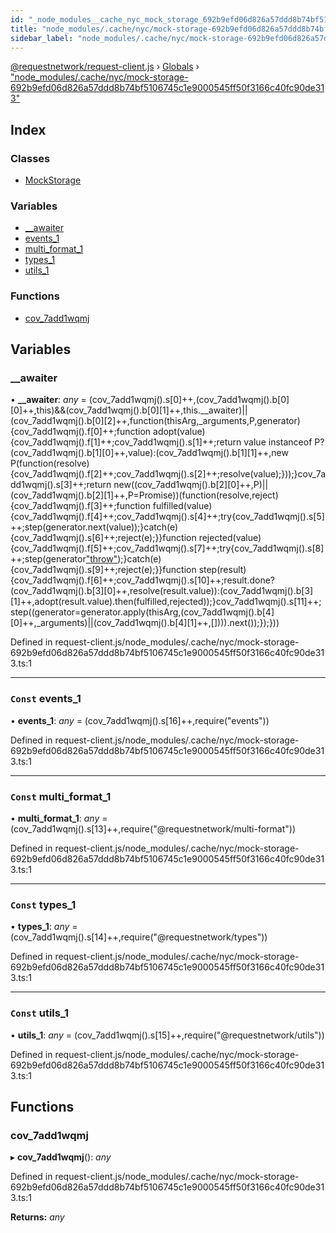 ```yaml
---
id: "_node_modules__cache_nyc_mock_storage_692b9efd06d826a57ddd8b74bf5106745c1e9000545ff50f3166c40fc90de313_"
title: "node_modules/.cache/nyc/mock-storage-692b9efd06d826a57ddd8b74bf5106745c1e9000545ff50f3166c40fc90de313"
sidebar_label: "node_modules/.cache/nyc/mock-storage-692b9efd06d826a57ddd8b74bf5106745c1e9000545ff50f3166c40fc90de313"
---
```


[@requestnetwork/request-client.js](../index.md) › [Globals](../globals.md) › ["node_modules/.cache/nyc/mock-storage-692b9efd06d826a57ddd8b74bf5106745c1e9000545ff50f3166c40fc90de313"](_node_modules__cache_nyc_mock_storage_692b9efd06d826a57ddd8b74bf5106745c1e9000545ff50f3166c40fc90de313_.md)

## Index

### Classes

* [MockStorage](../classes/_node_modules__cache_nyc_mock_storage_692b9efd06d826a57ddd8b74bf5106745c1e9000545ff50f3166c40fc90de313_.mockstorage.md)

### Variables

* [__awaiter](_node_modules__cache_nyc_mock_storage_692b9efd06d826a57ddd8b74bf5106745c1e9000545ff50f3166c40fc90de313_.md#__awaiter)
* [events_1](_node_modules__cache_nyc_mock_storage_692b9efd06d826a57ddd8b74bf5106745c1e9000545ff50f3166c40fc90de313_.md#const-events_1)
* [multi_format_1](_node_modules__cache_nyc_mock_storage_692b9efd06d826a57ddd8b74bf5106745c1e9000545ff50f3166c40fc90de313_.md#const-multi_format_1)
* [types_1](_node_modules__cache_nyc_mock_storage_692b9efd06d826a57ddd8b74bf5106745c1e9000545ff50f3166c40fc90de313_.md#const-types_1)
* [utils_1](_node_modules__cache_nyc_mock_storage_692b9efd06d826a57ddd8b74bf5106745c1e9000545ff50f3166c40fc90de313_.md#const-utils_1)

### Functions

* [cov_7add1wqmj](_node_modules__cache_nyc_mock_storage_692b9efd06d826a57ddd8b74bf5106745c1e9000545ff50f3166c40fc90de313_.md#cov_7add1wqmj)

## Variables

###  __awaiter

• **__awaiter**: *any* = (cov_7add1wqmj().s[0]++,(cov_7add1wqmj().b[0][0]++,this)&&(cov_7add1wqmj().b[0][1]++,this.__awaiter)||(cov_7add1wqmj().b[0][2]++,function(thisArg,_arguments,P,generator){cov_7add1wqmj().f[0]++;function adopt(value){cov_7add1wqmj().f[1]++;cov_7add1wqmj().s[1]++;return value instanceof P?(cov_7add1wqmj().b[1][0]++,value):(cov_7add1wqmj().b[1][1]++,new P(function(resolve){cov_7add1wqmj().f[2]++;cov_7add1wqmj().s[2]++;resolve(value);}));}cov_7add1wqmj().s[3]++;return new((cov_7add1wqmj().b[2][0]++,P)||(cov_7add1wqmj().b[2][1]++,P=Promise))(function(resolve,reject){cov_7add1wqmj().f[3]++;function fulfilled(value){cov_7add1wqmj().f[4]++;cov_7add1wqmj().s[4]++;try{cov_7add1wqmj().s[5]++;step(generator.next(value));}catch(e){cov_7add1wqmj().s[6]++;reject(e);}}function rejected(value){cov_7add1wqmj().f[5]++;cov_7add1wqmj().s[7]++;try{cov_7add1wqmj().s[8]++;step(generator["throw"](value));}catch(e){cov_7add1wqmj().s[9]++;reject(e);}}function step(result){cov_7add1wqmj().f[6]++;cov_7add1wqmj().s[10]++;result.done?(cov_7add1wqmj().b[3][0]++,resolve(result.value)):(cov_7add1wqmj().b[3][1]++,adopt(result.value).then(fulfilled,rejected));}cov_7add1wqmj().s[11]++;step((generator=generator.apply(thisArg,(cov_7add1wqmj().b[4][0]++,_arguments)||(cov_7add1wqmj().b[4][1]++,[]))).next());});}))

Defined in request-client.js/node_modules/.cache/nyc/mock-storage-692b9efd06d826a57ddd8b74bf5106745c1e9000545ff50f3166c40fc90de313.ts:1

___

### `Const` events_1

• **events_1**: *any* = (cov_7add1wqmj().s[16]++,require("events"))

Defined in request-client.js/node_modules/.cache/nyc/mock-storage-692b9efd06d826a57ddd8b74bf5106745c1e9000545ff50f3166c40fc90de313.ts:1

___

### `Const` multi_format_1

• **multi_format_1**: *any* = (cov_7add1wqmj().s[13]++,require("@requestnetwork/multi-format"))

Defined in request-client.js/node_modules/.cache/nyc/mock-storage-692b9efd06d826a57ddd8b74bf5106745c1e9000545ff50f3166c40fc90de313.ts:1

___

### `Const` types_1

• **types_1**: *any* = (cov_7add1wqmj().s[14]++,require("@requestnetwork/types"))

Defined in request-client.js/node_modules/.cache/nyc/mock-storage-692b9efd06d826a57ddd8b74bf5106745c1e9000545ff50f3166c40fc90de313.ts:1

___

### `Const` utils_1

• **utils_1**: *any* = (cov_7add1wqmj().s[15]++,require("@requestnetwork/utils"))

Defined in request-client.js/node_modules/.cache/nyc/mock-storage-692b9efd06d826a57ddd8b74bf5106745c1e9000545ff50f3166c40fc90de313.ts:1

## Functions

###  cov_7add1wqmj

▸ **cov_7add1wqmj**(): *any*

Defined in request-client.js/node_modules/.cache/nyc/mock-storage-692b9efd06d826a57ddd8b74bf5106745c1e9000545ff50f3166c40fc90de313.ts:1

**Returns:** *any*
